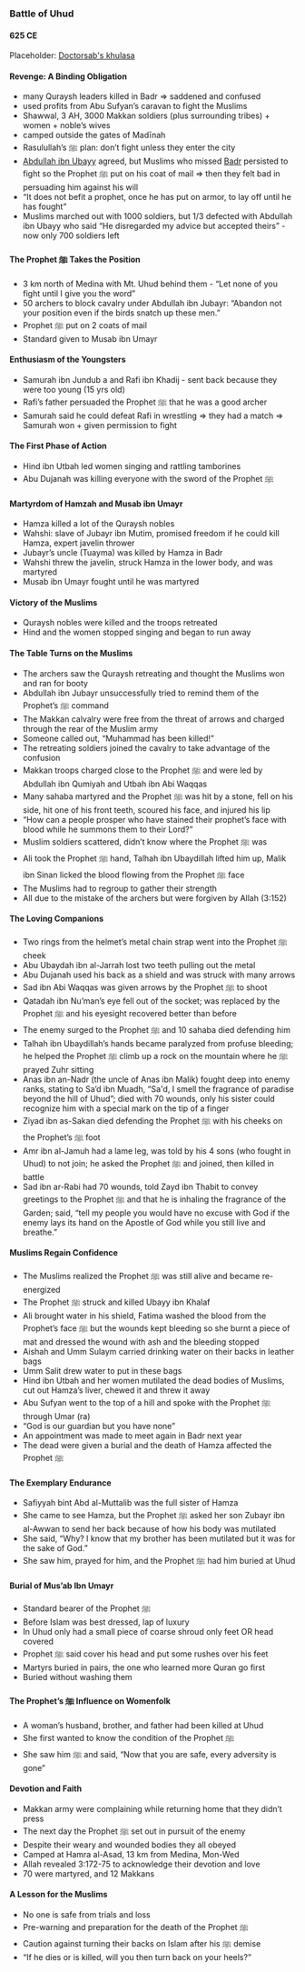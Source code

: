 ### Battle of Uhud
#### 625 CE

Placeholder: [Doctorsab's khulasa](../khulasa/doctorsab-chapter-11)

#### Revenge: A Binding Obligation
- many Quraysh leaders killed in Badr => saddened and confused
- used profits from Abu Sufyan’s caravan to fight the Muslims
- Shawwal, 3 AH, 3000 Makkan soldiers (plus surrounding tribes) + women + noble’s wives
- camped outside the gates of Madīnah
- Rasulullah’s ﷺ plan: don’t fight unless they enter the city
- [Abdullah ibn Ubayy](../bio/Abdullah_ibn_ubayy) agreed, but Muslims who missed [Badr](0624_Badr) persisted to fight so the Prophet ﷺ put on his coat of mail => then they felt bad in persuading him against his will
- “It does not befit a prophet, once he has put on armor, to lay off until he has fought”
- Muslims marched out with 1000 soldiers, but 1/3 defected with Abdullah ibn Ubayy who said “He disregarded my advice but accepted theirs” - now only 700 soldiers left

#### The Prophet ﷺ Takes the Position
- 3 km north of Medina with Mt. Uhud behind them - “Let none of you fight until I give you the word”
- 50 archers to block cavalry under Abdullah ibn Jubayr: “Abandon not your position even if the birds snatch up these men.”
- Prophet ‎ﷺ put on 2 coats of mail
- Standard given to Musab ibn Umayr

#### Enthusiasm of the Youngsters
- Samurah ibn Jundub a and Rafi ibn Khadij - sent back because they were too young (15 yrs old)
- Rafi’s father persuaded the Prophet ﷺ that he was a good archer
- Samurah said he could defeat Rafi in wrestling => they had a match => Samurah won + given permission to fight

#### The First Phase of Action
- Hind ibn Utbah led women singing and rattling tamborines
- Abu Dujanah was killing everyone with the sword of the Prophet ﷺ

#### Martyrdom of Hamzah and Musab ibn Umayr
- Hamza killed a lot of the Quraysh nobles
- Wahshi: slave of Jubayr ibn Mutim, promised freedom if he could kill Hamza, expert javelin thrower
- Jubayr’s uncle (Tuayma) was killed by Hamza in Badr
- Wahshi threw the javelin, struck Hamza in the lower body, and was martyred
- Musab ibn Umayr fought until he was martyred

#### Victory of the Muslims
- Quraysh nobles were killed and the troops retreated
- Hind and the women stopped singing and began to run away

#### The Table Turns on the Muslims
- The archers saw the Quraysh retreating and thought the Muslims won and ran for booty
- Abdullah ibn Jubayr unsuccessfully tried to remind them of the Prophet’s ﷺ command
- The Makkan calvalry were free from the threat of arrows and charged through the rear of the Muslim army
- Someone called out, “Muhammad has been killed!”
- The retreating soldiers joined the cavalry to take advantage of the confusion
- Makkan troops charged close to the Prophet ﷺ and were led by Abdullah ibn Qumiyah and Utbah ibn Abi Waqqas
- Many sahaba martyred and the Prophet ﷺ was hit by a stone, fell on his side, hit one of his front teeth, scoured his face, and injured his lip
- “How can a people prosper who have stained their prophet’s face with blood while he summons them to their Lord?”
- Muslim soldiers scattered, didn’t know where the Prophet ﷺ was
- Ali took the Prophet ﷺ hand, Talhah ibn Ubaydillah lifted him up, Malik ibn Sinan licked the blood flowing from the Prophet ﷺ face
- The Muslims had to regroup to gather their strength
- All due to the mistake of the archers but were forgiven by Allah (3:152)

#### The Loving Companions
- Two rings from the helmet’s metal chain strap went into the Prophet ﷺ cheek
- Abu Ubaydah ibn al-Jarrah lost two teeth pulling out the metal
- Abu Dujanah used his back as a shield and was struck with many arrows
- Sad ibn Abi Waqqas was given arrows by the Prophet ﷺ to shoot
- Qatadah ibn Nu’man’s eye fell out of the socket; was replaced by the Prophet ﷺ and his eyesight recovered better than before
- The enemy surged to the Prophet ﷺ and 10 sahaba died defending him
- Talhah ibn Ubaydillah’s hands became paralyzed from profuse bleeding; he helped the Prophet ﷺ climb up a rock on the mountain where he ﷺ prayed Zuhr sitting
- Anas ibn an-Nadr (the uncle of Anas ibn Malik) fought deep into enemy ranks, stating to Sa’d ibn Muadh, “Sa'd, I smell the fragrance of paradise beyond the hill of Uhud”; died with 70 wounds, only his sister could recognize him with a special mark on the tip of a finger
- Ziyad ibn as-Sakan died defending the Prophet ﷺ with his cheeks on the Prophet’s ﷺ foot
- Amr ibn al-Jamuh had a lame leg, was told by his 4 sons (who fought in Uhud) to not join; he asked the Prophet ﷺ and joined, then killed in battle
- Sad ibn ar-Rabi had 70 wounds, told Zayd ibn Thabit to convey greetings to the Prophet ﷺ and that he is inhaling the fragrance of the Garden; said, “tell my people you would have no excuse with God if the enemy lays its hand on the Apostle of God while you still live and breathe.”

#### Muslims Regain Confidence
- The Muslims realized the Prophet ﷺ was still alive and became re-energized
- The Prophet ﷺ struck and killed Ubayy ibn Khalaf
- Ali brought water in his shield, Fatima washed the blood from the Prophet’s face ﷺ but the wounds kept bleeding so she burnt a piece of mat and dressed the wound with ash and the bleeding stopped
- Aishah and Umm Sulaym carried drinking water on their backs in leather bags
- Umm Salit drew water to put in these bags
- Hind ibn Utbah and her women mutilated the dead bodies of Muslims, cut out Hamza’s liver, chewed it and threw it away
- Abu Sufyan went to the top of a hill and spoke with the Prophet ﷺ through Umar (ra)
- “God is our guardian but you have none”
- An appointment was made to meet again in Badr next year
- The dead were given a burial and the death of Hamza affected the Prophet ﷺ

#### The Exemplary Endurance
- Safiyyah bint Abd al-Muttalib was the full sister of Hamza
- She came to see Hamza, but the Prophet ﷺ asked her son Zubayr ibn al-Awwan to send her back because of how his body was mutilated
- She said, “Why? I know that my brother has been mutilated but it was for the sake of God.”
- She saw him, prayed for him, and the Prophet ﷺ had him buried at Uhud

#### Burial of Mus’ab Ibn Umayr
- Standard bearer of the Prophet ﷺ
- Before Islam was best dressed, lap of luxury
- In Uhud only had a small piece of coarse shroud only feet OR head covered
- Prophet ﷺ said cover his head and put some rushes over his feet
- Martyrs buried in pairs, the one who learned more Quran go first
- Buried without washing them

#### The Prophet’s ﷺ Influence on Womenfolk
- A woman’s husband, brother, and father had been killed at Uhud
- She first wanted to know the condition of the Prophet ﷺ
- She saw him ﷺ and said, “Now that you are safe, every adversity is gone”

#### Devotion and Faith
- Makkan army were complaining while returning home that they didn’t press
- The next day the Prophet ﷺ set out in pursuit of the enemy
- Despite their weary and wounded bodies they all obeyed
- Camped at Hamra al-Asad, 13 km from Medina, Mon-Wed
- Allah revealed 3:172-75 to acknowledge their devotion and love
- 70 were martyred, and 12 Makkans

#### A Lesson for the Muslims
- No one is safe from trials and loss
- Pre-warning and preparation for the death of the Prophet ﷺ
- Caution against turning their backs on Islam after his ﷺ demise
- “If he dies or is killed, will you then turn back on your heels?”
